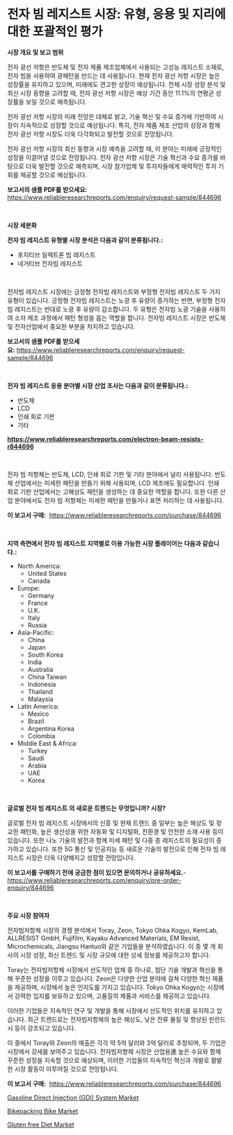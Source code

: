 <p><h1>전자 빔 레지스트 시장: 유형, 응용 및 지리에 대한 포괄적인 평가</h1></p><p><strong>시장 개요 및 보고 범위</strong></p>
<p><p>전자 광선 저항은 반도체 및 전자 제품 제조업체에서 사용되는 고성능 레지스트 소재로, 전자 빔을 사용하여 광패턴을 만드는 데 사용됩니다. 현재 전자 광선 저항 시장은 높은 성장률을 유지하고 있으며, 미래에도 견고한 성장이 예상됩니다. 전체 시장 성장 분석 및 최신 시장 동향을 고려할 때, 전자 광선 저항 시장은 예상 기간 동안 11.1%의 연평균 성장률을 보일 것으로 예측됩니다. </p><p>전자 광선 저항 시장의 미래 전망은 대체로 밝고, 기술 혁신 및 수요 증가에 기반하여 시장이 지속적으로 성장할 것으로 예상됩니다. 특히, 전자 제품 제조 산업의 성장과 함께 전자 광선 저항 시장도 더욱 다각화되고 발전할 것으로 전망됩니다.</p><p>전자 광선 저항 시장의 최신 동향과 시장 예측을 고려할 때, 이 분야는 미래에 긍정적인 성장을 이끌어낼 것으로 전망됩니다. 전자 광선 저항 시장은 기술 혁신과 수요 증가를 바탕으로 더욱 발전할 것으로 예측되며, 시장 참가업체 및 투자자들에게 매력적인 투자 기회를 제공할 것으로 예상됩니다.</p></p>
<p><strong>보고서의 샘플 PDF를 받으세요:</strong> <a href="https://www.reliableresearchreports.com/enquiry/request-sample/844696">https://www.reliableresearchreports.com/enquiry/request-sample/844696</a></p>
<p>&nbsp;</p>
<p><strong>시장 세분화</strong></p>
<p><strong>전자 빔 레지스트 유형별 시장 분석은 다음과 같이 분류됩니다.:</strong></p>
<p><ul><li>포지티브 일렉트론 빔 레지스트</li><li>네거티브 전자빔 레지스트</li></ul></p>
<p>&nbsp;</p>
<p><p>전자빔 레지스트 시장에는 긍정형 전자빔 레지스트와 부정형 전자빔 레지스트 두 가지 유형이 있습니다. 긍정형 전자빔 레지스트는 노광 후 유량이 증가하는 반면, 부정형 전자빔 레지스트는 반대로 노광 후 유량이 감소합니다. 두 유형은 전자빔 노광 기술을 사용하여 소자 제조 과정에서 패턴 형성을 돕는 역할을 합니다. 전자빔 레지스트 시장은 반도체 및 전자산업에서 중요한 부분을 차지하고 있습니다.</p></p>
<p><strong>보고서의 샘플 PDF를 받으세요:</strong>&nbsp;<a href="https://www.reliableresearchreports.com/enquiry/request-sample/844696">https://www.reliableresearchreports.com/enquiry/request-sample/844696</a></p>
<p>&nbsp;</p>
<p><strong> 전자 빔 레지스트 응용 분야별 시장 산업 조사는 다음과 같이 분류됩니다.:</strong></p>
<p><ul><li>반도체</li><li>LCD</li><li>인쇄 회로 기판</li><li>기타</li></ul></p>
<p><strong><a href="https://www.reliableresearchreports.com/electron-beam-resists-r844696">https://www.reliableresearchreports.com/electron-beam-resists-r844696</a></strong></p>
<p>&nbsp;</p>
<p><p>전자 빔 저항체는 반도체, LCD, 인쇄 회로 기판 및 기타 분야에서 널리 사용됩니다. 반도체 산업에서는 미세한 패턴을 만들기 위해 사용되며, LCD 제조에도 필요합니다. 인쇄 회로 기판 산업에서는 고해상도 패턴을 생성하는 데 중요한 역할을 합니다. 또한 다른 산업 분야에서도 전자 빔 저항체는 미세한 패턴을 만들거나 표면 처리하는 데 사용됩니다.</p></p>
<p><strong>이 보고서 구매:</strong>&nbsp; <a href="https://www.reliableresearchreports.com/purchase/844696">https://www.reliableresearchreports.com/purchase/844696</a></p>
<p>&nbsp;</p>
<p><strong>지역 측면에서 전자 빔 레지스트 지역별로 이용 가능한 시장 플레이어는 다음과 같습니다.:</strong></p>
<p><ul>
    <li>
        North America:
        <ul>
            <li>United States</li>
            <li>Canada</li>
        </ul>
    </li>
    <li>
        Europe:
        <ul>
            <li>Germany</li>
            <li>France</li>
            <li>U.K.</li>
            <li>Italy</li>
            <li>Russia</li>
        </ul>
    </li>
    <li>
        Asia-Pacific:
        <ul>
            <li>China</li>
            <li>Japan</li>
            <li>South Korea</li>
            <li>India</li>
            <li>Australia</li>
            <li>China Taiwan</li>
            <li>Indonesia</li>
            <li>Thailand</li>
            <li>Malaysia</li>
        </ul>
    </li>
    <li>
        Latin America:
        <ul>
            <li>Mexico</li>
            <li>Brazil</li>
            <li>Argentina Korea</li>
            <li>Colombia</li>
        </ul>
    </li>
    <li>
        Middle East & Africa:
        <ul>
            <li>Turkey</li>
            <li>Saudi</li>
            <li>Arabia</li>
            <li>UAE</li>
            <li>Korea</li>
        </ul>
    </li>
    </ul></p>
<p>&nbsp;</p>
<p><strong>글로벌 전자 빔 레지스트 의 새로운 트렌드는 무엇입니까? 시장?</strong></p>
<p><p>글로벌 전자 빔 레지스트 시장에서의 신흥 및 현재 트렌드 중 일부는 높은 해상도 및 정교한 패턴화, 높은 생산성을 위한 자동화 및 디지털화, 친환경 및 안전한 소재 사용 등이 있습니다. 또한 나노 기술의 발전과 함께 미세 패턴 및 다중 층 레지스트의 필요성이 증가하고 있습니다. 또한 5G 통신 및 인공지능 등 새로운 기술의 발전으로 인해 전자 빔 레지스트 시장은 더욱 다양해지고 성장할 전망입니다.</p></p>
<p><strong>이 보고서를 구매하기 전에 궁금한 점이 있으면 문의하거나 공유하세요.</strong>- <a href="https://www.reliableresearchreports.com/enquiry/pre-order-enquiry/844696">https://www.reliableresearchreports.com/enquiry/pre-order-enquiry/844696</a></p>
<p>&nbsp;</p>
<p><strong>주요 시장 참여자</strong></p>
<p><p>전자빔저항체 시장의 경쟁 분석에서 Toray, Zeon, Tokyo Ohka Kogyo, KemLab, ALLRESIST GmbH, Fujifilm, Kayaku Advanced Materials, EM Resist, Microchemicals, Jiangsu Hantuo와 같은 기업들을 분석하였습니다. 이 중 몇 개 회사의 시장 성장, 최신 트렌드 및 시장 규모에 대한 상세 정보를 제공하고자 합니다.</p><p>Toray는 전자빔저항체 시장에서 선도적인 업체 중 하나로, 첨단 기술 개발과 혁신을 통해 꾸준한 성장을 이루고 있습니다. Zeon은 다양한 산업 분야에 걸쳐 다양한 혁신 제품을 제공하며, 시장에서 높은 인지도를 가지고 있습니다. Tokyo Ohka Kogyo는 시장에서 강력한 입지를 보유하고 있으며, 고품질의 제품과 서비스를 제공하고 있습니다.</p><p>이러한 기업들은 지속적인 연구 및 개발을 통해 시장에서 선도적인 위치를 유지하고 있습니다. 최근 트렌드로는 전자빔저항체의 높은 해상도, 낮은 잔류 물질 및 향상된 핀란드 시 등이 강조되고 있습니다.</p><p>이 중에서 Toray와 Zeon의 매출은 각각 약 5억 달러와 3억 달러로 추정되며, 두 기업은 시장에서 강세를 보여주고 있습니다. 전자빔저항체 시장은 산업용進 높은 수요와 함께 꾸준한 성장을 지속할 것으로 예상되며, 이러한 기업들의 지속적인 혁신과 개발로 활발한 시장 활동이 이루어질 것으로 전망됩니다.</p></p>
<p><strong>이 보고서 구매:</strong>&nbsp;&nbsp;<a href="https://www.reliableresearchreports.com/purchase/844696">https://www.reliableresearchreports.com/purchase/844696</a></p>
<p><p><a href="https://www.linkedin.com/pulse/gasoline-direct-injection-gdi-system-market-size-growth-forecast-vsauf?trackingId=khWV5QDrDvixhz3MAM1guw%3D%3D">Gasoline Direct Injection (GDI) System Market</a></p><p><a href="https://www.linkedin.com/pulse/bikepacking-bike-market-furnish-information-size-share-dynamics-mcv9f?trackingId=hvFA1OzVJMXTyYHm%2FIx4GQ%3D%3D">Bikepacking Bike Market</a></p><p><a href="https://github.com/ChiragRp1/Market-Research-Report-List-4/blob/main/gluten-free-diet-market.md">Gluten free Diet Market</a></p></p>